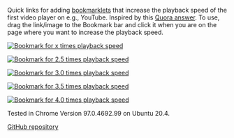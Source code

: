 Quick links for adding [bookmarklets](https://www.freecodecamp.org/news/what-are-bookmarklets/) that increase the playback speed of the first video player on e.g., YouTube.
Inspired by this [Quora answer](https://www.quora.com/Is-there-a-way-of-watching-YouTube-videos-at-higher-than-2x-speed).
To use, drag the link/image to the Bookmark bar and click it when you are on the page where you want to increase the playback speed.

<a href='javascript:(()=>{document.getElementsByTagName("video")[0].playbackRate=prompt("Playback speed","1.0");})()'><img alt="Bookmark for x times playback speed" src="https://img.shields.io/badge/Playback%20speed-x%20times-lightgrey"></a>

[![Bookmark for 2.5 times playback speed](https://img.shields.io/badge/Playback%20speed-2.5%20x-lightgrey)](javascript:document.getElementsByTagName("video")[0].playbackRate=2.5)

[![Bookmark for 3.0 times playback speed](https://img.shields.io/badge/Playback%20speed-3.0%20x-lightgrey)](javascript:document.getElementsByTagName("video")[0].playbackRate=3.0)

[![Bookmark for 3.5 times playback speed](https://img.shields.io/badge/Playback%20speed-3.5%20x-lightgrey)](javascript:document.getElementsByTagName("video")[0].playbackRate=3.5)

[![Bookmark for 4.0 times playback speed](https://img.shields.io/badge/Playback%20speed-4.0%20x-lightgrey)](javascript:document.getElementsByTagName("video")[0].playbackRate=4.0)

Tested in Chrome Version 97.0.4692.99 on Ubuntu 20.4.

[GitHub repository](https://github.com/k3KAW8Pnf7mkmdSMPHz27/missing-playback-speeds)
